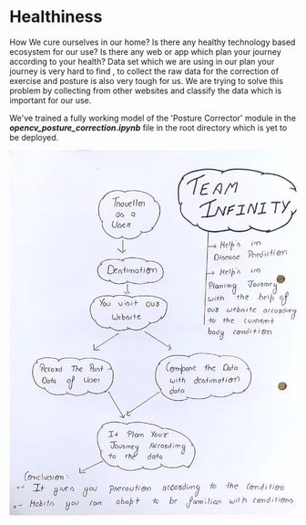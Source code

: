 # Healthiness

How We cure ourselves in our home? Is there any healthy technology based ecosystem for our use? Is there any web or app which plan your journey according to your health?
Data set which we are using in our plan your journey is very hard to find , to collect the raw data for the correction of exercise and posture is also very tough for us. We are trying to solve this problem by collecting from other websites and classify the data which is important for our use.

We've trained a fully working model of the 'Posture Corrector' module in the ***opencv_posture_correction.ipynb*** file in the root directory which is yet to be deployed.

<img src="FLOWCHART.jpeg">